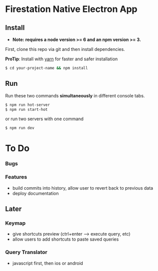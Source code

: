 # Firestation Native Electron App

## Install

* **Note: requires a node version >= 6 and an npm version >= 3.**

First, clone this repo via git and then install dependencies.

**ProTip**: Install with [yarn](https://github.com/yarnpkg/yarn) for faster and safer installation

```bash
$ cd your-project-name && npm install
```

## Run

Run these two commands __simultaneously__ in different console tabs.

```bash
$ npm run hot-server
$ npm run start-hot
```

or run two servers with one command

```bash
$ npm run dev
```

# To Do

### Bugs

### Features
* build commits into history, allow user to revert back to previous data
* deploy documentation

## Later

### Keymap
* give shortcuts preview (ctrl+enter --> execute query, etc)
* allow users to add shortcuts to paste saved queries

### Query Translator
* javascript first, then ios or android